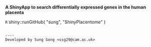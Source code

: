 **A ShinyApp to search differentially expressed genes in the human placenta**

```R```
shiny::runGitHub( "sung", "ShinyPlacentome" ) 
``````

----
Developed by Sung Gong <ssg29@cam.ac.uk>

